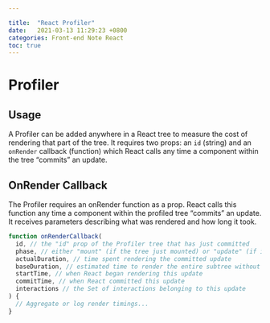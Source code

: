 ```yaml
---

title:  "React Profiler"
date:   2021-03-13 11:29:23 +0800
categories: Front-end Note React
toc: true
---
```



# Profiler
## Usage
A Profiler can be added anywhere in a React tree to measure the cost of rendering that part of the tree. It requires two props: an `id` (string) and an `onRender` callback (function) which React calls any time a component within the tree “commits” an update.


## OnRender Callback
The Profiler requires an onRender function as a prop. React calls this function any time a component within the profiled tree “commits” an update. It receives parameters describing what was rendered and how long it took.

```jsx
function onRenderCallback(
  id, // the "id" prop of the Profiler tree that has just committed
  phase, // either "mount" (if the tree just mounted) or "update" (if it re-rendered)
  actualDuration, // time spent rendering the committed update
  baseDuration, // estimated time to render the entire subtree without memoization
  startTime, // when React began rendering this update
  commitTime, // when React committed this update
  interactions // the Set of interactions belonging to this update
) {
  // Aggregate or log render timings...
}
```

